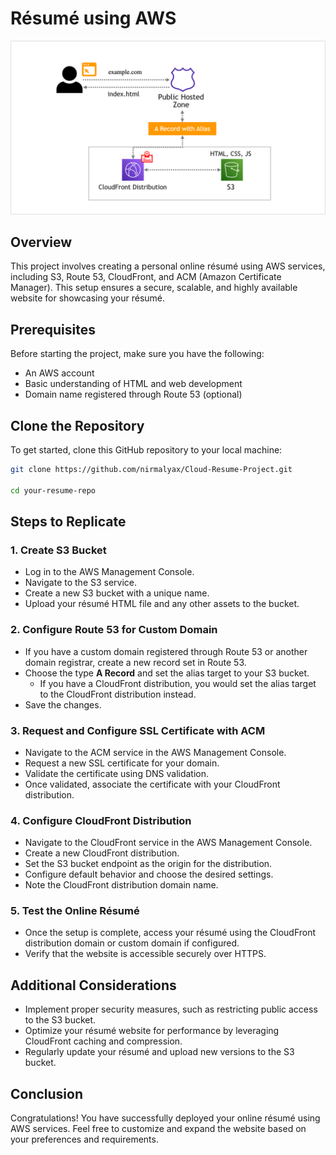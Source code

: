 # Résumé using AWS

![alt text](aws.png)

## Overview

This project involves creating a personal online résumé using AWS services, including S3, Route 53, CloudFront, and ACM (Amazon Certificate Manager). This setup ensures a secure, scalable, and highly available website for showcasing your résumé.

## Prerequisites

Before starting the project, make sure you have the following:

- An AWS account
- Basic understanding of HTML and web development
- Domain name registered through Route 53 (optional)

## Clone the Repository

To get started, clone this GitHub repository to your local machine:

```bash
git clone https://github.com/nirmalyax/Cloud-Resume-Project.git

cd your-resume-repo
```

## Steps to Replicate

### 1. Create S3 Bucket

- Log in to the AWS Management Console.
- Navigate to the S3 service.
- Create a new S3 bucket with a unique name.
- Upload your résumé HTML file and any other assets to the bucket.

### 2. Configure Route 53 for Custom Domain

- If you have a custom domain registered through Route 53 or another domain registrar, create a new record set in Route 53.
- Choose the type **A Record** and set the alias target to your S3 bucket.
  - If you have a CloudFront distribution, you would set the alias target to the CloudFront distribution instead.
- Save the changes.

### 3. Request and Configure SSL Certificate with ACM

- Navigate to the ACM service in the AWS Management Console.
- Request a new SSL certificate for your domain.
- Validate the certificate using DNS validation.
- Once validated, associate the certificate with your CloudFront distribution.

### 4. Configure CloudFront Distribution

- Navigate to the CloudFront service in the AWS Management Console.
- Create a new CloudFront distribution.
- Set the S3 bucket endpoint as the origin for the distribution.
- Configure default behavior and choose the desired settings.
- Note the CloudFront distribution domain name.

### 5. Test the Online Résumé

- Once the setup is complete, access your résumé using the CloudFront distribution domain or custom domain if configured.
- Verify that the website is accessible securely over HTTPS.

## Additional Considerations

- Implement proper security measures, such as restricting public access to the S3 bucket.
- Optimize your résumé website for performance by leveraging CloudFront caching and compression.
- Regularly update your résumé and upload new versions to the S3 bucket.

## Conclusion

Congratulations! You have successfully deployed your online résumé using AWS services. Feel free to customize and expand the website based on your preferences and requirements.
